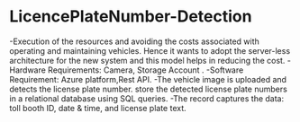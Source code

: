 # LicencePlateNumber-Detection

-Execution of the resources and avoiding the costs associated with operating and maintaining vehicles. Hence it wants to adopt the server-less architecture for the new system and this model helps in reducing the cost.
-Hardware Requirements: Camera, Storage Account .
-Software Requirement: Azure platform,Rest API.
-The vehicle image is uploaded and detects the license plate number. store the detected license plate numbers in a relational database using SQL queries.
-The record captures the data: toll booth ID, date & time, and license plate text.
